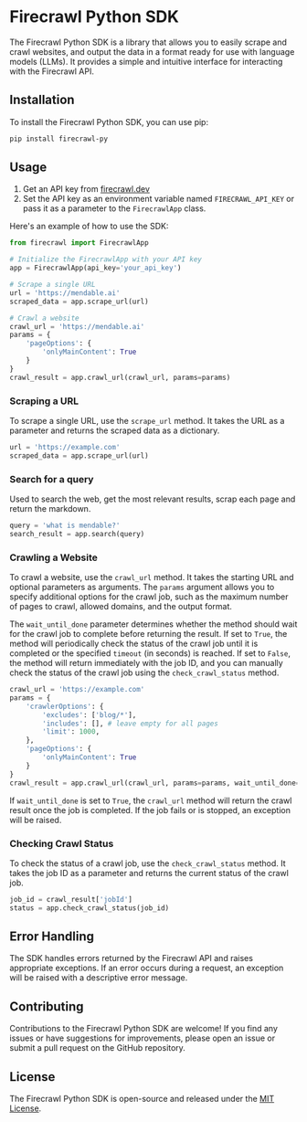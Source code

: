 # Firecrawl Python SDK

The Firecrawl Python SDK is a library that allows you to easily scrape and crawl websites, and output the data in a format ready for use with language models (LLMs). It provides a simple and intuitive interface for interacting with the Firecrawl API.

## Installation

To install the Firecrawl Python SDK, you can use pip:

```bash
pip install firecrawl-py
```

## Usage

1. Get an API key from [firecrawl.dev](https://firecrawl.dev)
2. Set the API key as an environment variable named `FIRECRAWL_API_KEY` or pass it as a parameter to the `FirecrawlApp` class.


Here's an example of how to use the SDK:

```python
from firecrawl import FirecrawlApp

# Initialize the FirecrawlApp with your API key
app = FirecrawlApp(api_key='your_api_key')

# Scrape a single URL
url = 'https://mendable.ai'
scraped_data = app.scrape_url(url)

# Crawl a website
crawl_url = 'https://mendable.ai'
params = {
    'pageOptions': {
        'onlyMainContent': True
    }
}
crawl_result = app.crawl_url(crawl_url, params=params)
```

### Scraping a URL

To scrape a single URL, use the `scrape_url` method. It takes the URL as a parameter and returns the scraped data as a dictionary.

```python
url = 'https://example.com'
scraped_data = app.scrape_url(url)
```

### Search for a query

Used to search the web, get the most relevant results, scrap each page and return the markdown.

```python
query = 'what is mendable?'
search_result = app.search(query)
```

### Crawling a Website

To crawl a website, use the `crawl_url` method. It takes the starting URL and optional parameters as arguments. The `params` argument allows you to specify additional options for the crawl job, such as the maximum number of pages to crawl, allowed domains, and the output format.

The `wait_until_done` parameter determines whether the method should wait for the crawl job to complete before returning the result. If set to `True`, the method will periodically check the status of the crawl job until it is completed or the specified `timeout` (in seconds) is reached. If set to `False`, the method will return immediately with the job ID, and you can manually check the status of the crawl job using the `check_crawl_status` method.

```python
crawl_url = 'https://example.com'
params = {
    'crawlerOptions': {
        'excludes': ['blog/*'],
        'includes': [], # leave empty for all pages
        'limit': 1000,
    },
    'pageOptions': {
        'onlyMainContent': True
    }
}
crawl_result = app.crawl_url(crawl_url, params=params, wait_until_done=True, timeout=5)
```

If `wait_until_done` is set to `True`, the `crawl_url` method will return the crawl result once the job is completed. If the job fails or is stopped, an exception will be raised.

### Checking Crawl Status

To check the status of a crawl job, use the `check_crawl_status` method. It takes the job ID as a parameter and returns the current status of the crawl job.

```python
job_id = crawl_result['jobId']
status = app.check_crawl_status(job_id)
```

## Error Handling

The SDK handles errors returned by the Firecrawl API and raises appropriate exceptions. If an error occurs during a request, an exception will be raised with a descriptive error message.

## Contributing

Contributions to the Firecrawl Python SDK are welcome! If you find any issues or have suggestions for improvements, please open an issue or submit a pull request on the GitHub repository.

## License

The Firecrawl Python SDK is open-source and released under the [MIT License](https://opensource.org/licenses/MIT).